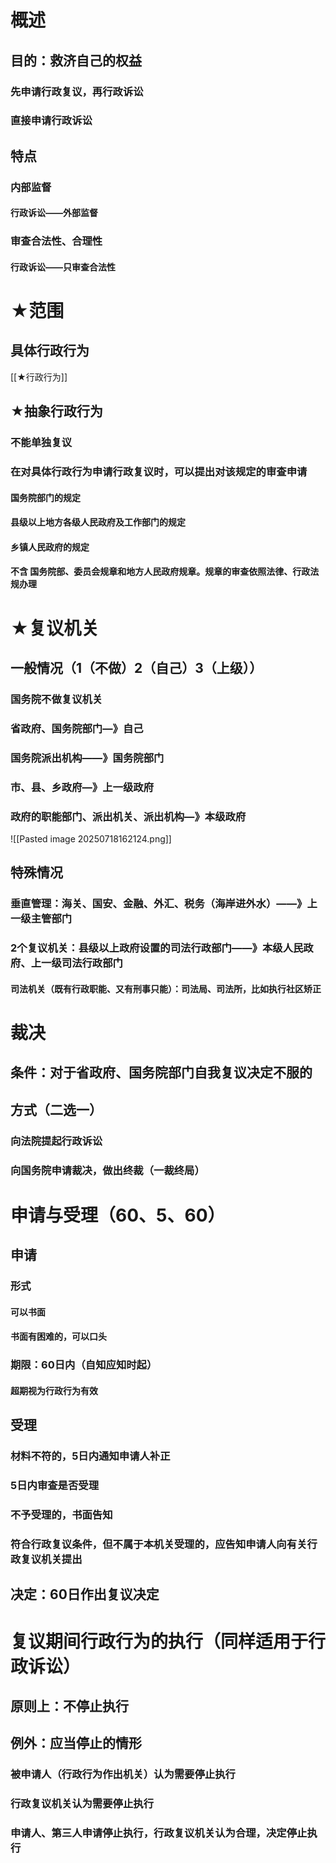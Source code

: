 # 概述
## 目的：救济自己的权益
### 先申请行政复议，再行政诉讼
### 直接申请行政诉讼
## 特点
### 内部监督
#### 行政诉讼——外部监督
### 审查合法性、合理性
#### 行政诉讼——只审查合法性

# ★范围
## 具体行政行为
[[★行政行为]]
## ★抽象行政行为
### 不能单独复议
### 在对具体行政行为申请行政复议时，可以提出对该规定的审查申请
#### 国务院部门的规定
#### 县级以上地方各级人民政府及工作部门的规定
#### 乡镇人民政府的规定
#### 不含 国务院部、委员会规章和地方人民政府规章。规章的审查依照法律、行政法规办理
# ★复议机关
## 一般情况（1（不做）2（自己）3（上级））
### 国务院不做复议机关
### 省政府、国务院部门—》自己
### 国务院派出机构——》国务院部门
### 市、县、乡政府—》上一级政府
### 政府的职能部门、派出机关、派出机构—》本级政府
![[Pasted image 20250718162124.png]]
## 特殊情况
### 垂直管理：海关、国安、金融、外汇、税务（海岸进外水）——》上一级主管部门
### 2个复议机关：县级以上政府设置的司法行政部门——》本级人民政府、上一级司法行政部门
#### 司法机关（既有行政职能、又有刑事只能）：司法局、司法所，比如执行社区矫正
# 裁决
## 条件：对于省政府、国务院部门自我复议决定不服的
## 方式（二选一）
### 向法院提起行政诉讼
### 向国务院申请裁决，做出终裁（一裁终局）
# 申请与受理（60、5、60）
## 申请
### 形式
#### 可以书面
#### 书面有困难的，可以口头
### 期限：60日内（自知应知时起）
#### 超期视为行政行为有效
## 受理
### 材料不符的，5日内通知申请人补正
### 5日内审查是否受理
### 不予受理的，书面告知
### 符合行政复议条件，但不属于本机关受理的，应告知申请人向有关行政复议机关提出
## 决定：60日作出复议决定
# 复议期间行政行为的执行（同样适用于行政诉讼）
## 原则上：不停止执行
## 例外：应当停止的情形
### 被申请人（行政行为作出机关）认为需要停止执行
### 行政复议机关认为需要停止执行
### 申请人、第三人申请停止执行，行政复议机关认为合理，决定停止执行